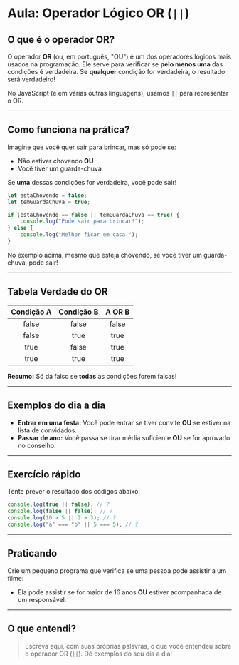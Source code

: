 # Aula: Operador Lógico **OR** (`||`)

## O que é o operador OR?

O operador **OR** (ou, em português, "OU") é um dos operadores lógicos mais usados na programação. Ele serve para verificar se **pelo menos uma** das condições é verdadeira. Se **qualquer** condição for verdadeira, o resultado será verdadeiro!

No JavaScript (e em várias outras linguagens), usamos `||` para representar o OR.

---

## Como funciona na prática?

Imagine que você quer sair para brincar, mas só pode se:

- Não estiver chovendo **OU**
- Você tiver um guarda-chuva

Se **uma** dessas condições for verdadeira, você pode sair!

```js
let estaChovendo = false;
let temGuardaChuva = true;

if (estaChovendo == false || temGuardaChuva == true) {
    console.log("Pode sair para brincar!");
} else {
    console.log("Melhor ficar em casa.");
}
```

No exemplo acima, mesmo que esteja chovendo, se você tiver um guarda-chuva, pode sair!

---

## Tabela Verdade do OR

| Condição A | Condição B | A **OR** B |
|:----------:|:----------:|:----------:|
|    false   |   false    |   false    |
|    false   |   true     |   true     |
|    true    |   false    |   true     |
|    true    |   true     |   true     |

**Resumo:** Só dá falso se **todas** as condições forem falsas!

---

## Exemplos do dia a dia

- **Entrar em uma festa:** Você pode entrar se tiver convite **OU** se estiver na lista de convidados.
- **Passar de ano:** Você passa se tirar média suficiente **OU** se for aprovado no conselho.

---

## Exercício rápido

Tente prever o resultado dos códigos abaixo:

```js
console.log(true || false); // ?
console.log(false || false); // ?
console.log(10 > 5 || 2 > 3); // ?
console.log("a" === "b" || 5 === 5); // ?
```

---

## Praticando

Crie um pequeno programa que verifica se uma pessoa pode assistir a um filme:

- Ela pode assistir se for maior de 16 anos **OU** estiver acompanhada de um responsável.

---

## O que entendi?

> Escreva aqui, com suas próprias palavras, o que você entendeu sobre o operador OR (`||`). Dê exemplos do seu dia a dia!

